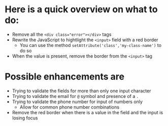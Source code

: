 # Here is a quick overview on what to do:
* Remove all the `<div class="error"></div>` tags
* Rewrite the JavaScript to hightlight the `<input>` field with a red border    
    * You can use the method `setAttribute('class','my-class-name')` to do so
* When the value is present, remove the border from the `<input>` tag

# Possible enhancements are
* Trying to validate the fields for more than only one input character
* Trying to validate the email for `@` symbol and presence of a `.`
* Trying to validate the phone number for input of numbers only
    * Allow for common phone number combinations
* Remove the red border when there is a value in the field and the input is losing focus


